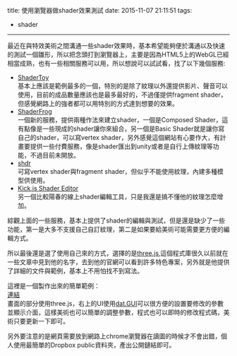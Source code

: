 title: 使用瀏覽器做shader效果測試
date: 2015-11-07 21:11:51
tags:
- shader
---

最近在與特效美術之間溝通一些shader效果時，基本希望能夠便於溝通以及快速的測試一個雛形，所以把念頭打到瀏覽器上，主要是因為HTML5上的WebGL已經相當成熟，也有一些相關服務可以用，所以想說可以試試看，找了以下幾個服務:

* [ShaderToy](https://www.shadertoy.com/)   
基本上應該是範例最多的一個，特別的是除了紋理以外還提供影片、聲音可以使用，目前的成品數量應該也是最多最好的，不過僅提供fragment shader，但感覺網路上的強者都可以用特別的方式達到想要的效果。
* [ShaderFrog](http://shaderfrog.com/app)  
一個新的服務，提供兩種作法來建立shader，一個是Composed Shader，這有點像是一些現成的shader讓你來組合，另一個是Basic Shader就是讓你寫自己的shader，可以寫vertex shader，另外感覺這個網站有心要作大，有計畫要提供一些付費服務，像是shader匯出到unity或者是自行上傳紋理等功能，不過目前未開放。
* [shdr](http://shdr.bkcore.com/)   
可寫vertex shader與fragment shader，但似乎不能使用紋理，內建多種模型供使用。
* [Kick.js Shader Editor](http://www.kickjs.org/tool/shader_editor/shader_editor.html)   
另一個比較陽春的線上shader編輯工具，只是我還是搞不懂他的紋理怎麼增加。

綜觀上面的一些服務，基本上提供了shader的編輯與測試，但是還是缺少了一些功能，第一是大多不支援自己自訂紋理，第二是如果要給美術可能需要更方便的編輯方式。

所以最後還是選了使用自己來的方式，選擇的是[three.js](http://threejs.org/),這個程式庫很久以前就在一些文章中見到他的名字，去到他的官網可以看到許多特色專案，另外就是他提供了詳細的文件與範例，基本上不用怕找不到寫法。

這裡是一個製作出來的簡單範例：   
[連結](shader-test/index/test.html)   
畫面的部分使用three.js，右上的UI使用[dat.GUI](https://github.com/dataarts/dat.gui)可以很方便的設置要修改的參數並顯示介面，這樣美術也可以簡單的調整參數，程式也可以即時的修改程式碼，美術只要更新一下即可。

另外要注意的是網頁需要放到網路上chrome瀏覽器在讀圖的時候才不會出錯，個人使用最簡單的Dropbox public資料夾，產出公開鏈結即可。
